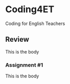 # Coding4ET
Coding for English Teachers

## Review
This is the body

### Assignment #1
This is the body
